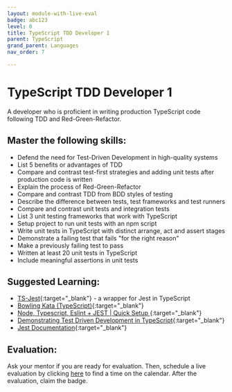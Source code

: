 ```yaml
---
layout: module-with-live-eval
badge: abc123
level: 0
title: TypeScript TDD Developer 1
parent: TypeScript
grand_parent: Languages
nav_order: 7

---
```

# TypeScript TDD Developer 1

A developer who is proficient in writing production TypeScript code following TDD and Red-Green-Refactor.

## Master the following skills:

- Defend the need for Test-Driven Development in high-quality systems
- List 5 benefits or advantages of TDD
- Compare and contrast test-first strategies and adding unit tests after production code is written
- Explain the process of Red-Green-Refactor
- Compare and contrast TDD from BDD styles of testing
- Describe the difference between tests, test frameworks and test runners
- Compare and contrast unit tests and integration tests
- List 3 unit testing frameworks that work with TypeScript
- Setup project to run unit tests with an npm script
- Write unit tests in TypeScript with distinct arrange, act and assert stages
- Demonstrate a failing test that fails "for the right reason"
- Make a previously failing test to pass
- Written at least 20 unit tests in TypeScript
- Include meaningful assertions in unit tests

## Suggested Learning:

- [TS-Jest](https://kulshekhar.github.io/ts-jest/){:target="\_blank"} - a wrapper for Jest in TypeScript
- [Bowling Kata (TypeScript)](https://www.youtube.com/watch?v=VKsvx0oidks&list=PL9YY6NVvPc5UwmZsuuSRUGh7ydiJ7ix4-&index=4&t=32s){:target="\_blank"}
- [Node, Typescript, Eslint + JEST | Quick Setup ](https://youtu.be/pTdaeKSv49Y?list=PLJZ55yY08TNAtCdIWPApOGOjnmf8_d_jC){:target="\_blank"}
- [Demonstrating Test Driven Development in TypeScript](https://www.youtube.com/watch?v=_rLi95Q6hEI){:target="\_blank"}
- [Jest Documentation](https://jestjs.io/docs/en/getting-started#using-typescript){:target="\_blank"}

## Evaluation:

Ask your mentor if you are ready for evaluation. Then, schedule a live evaluation by clicking [here](https://webdev.codex.academy/mastery-eval-5?badge=pkajsF9oRdG9Iw0D_GOzPA) to find a time on the calendar. After the evaluation, claim the badge.
